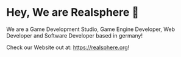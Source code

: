 # Hey, We are Realsphere 👋
We are a Game Development Studio, Game Engine Developer, Web Developer and Software Developer based in germany!

Check our Website out at: https://realsphere.org!
